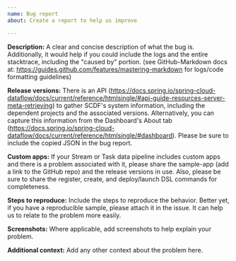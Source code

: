 ```yaml
---
name: Bug report
about: Create a report to help us improve

---
```


**Description:**
A clear and concise description of what the bug is. Additionally, it would help if you could include the logs and the entire stacktrace, including the "caused by" portion. (see GitHub-Markdown docs at: https://guides.github.com/features/mastering-markdown for logs/code formatting guidelines)

**Release versions:**
There is an API (https://docs.spring.io/spring-cloud-dataflow/docs/current/reference/htmlsingle/#api-guide-resources-server-meta-retrieving) to gather SCDF's system information, including the dependent projects and the associated versions. Alternatively, you can capture this information from the Dashboard's About tab (https://docs.spring.io/spring-cloud-dataflow/docs/current/reference/htmlsingle/#dashboard). Please be sure to include the copied JSON in the bug report.

**Custom apps:**
If your Stream or Task data pipeline includes custom apps and there is a problem associated with it, please share the sample-app (add a link to the GitHub repo) and the release versions in use. Also, please be sure to share the register, create, and deploy/launch DSL commands for completeness.

**Steps to reproduce:**
Include the steps to reproduce the behavior. Better yet, if you have a reproducible sample, please attach it in the issue. It can help us to relate to the problem more easily.

**Screenshots:**
Where applicable, add screenshots to help explain your problem.

**Additional context:**
Add any other context about the problem here.
